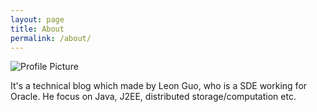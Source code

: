 ```yaml
---
layout: page
title: About
permalink: /about/
---
```


<img src="{{ site.baseurl }}assets/profile-placeholder.gif" title="Profile Picture" class="profile">

  It's a technical blog which made by Leon Guo, 
  who is a SDE working for Oracle. 
  He focus on Java, J2EE, distributed storage/computation etc.

